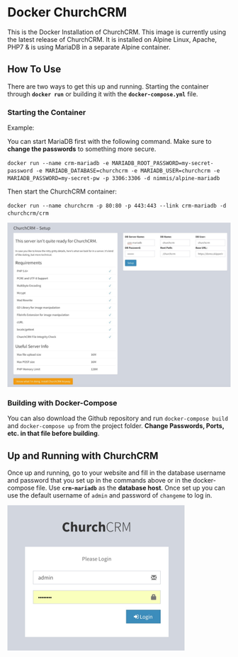 # Docker ChurchCRM

This is the Docker Installation of ChurchCRM. This image is currently using the latest release of ChurchCRM. It is installed on Alpine Linux, Apache, PHP7 & is using MariaDB in a separate Alpine container.

## How To Use

There are two ways to get this up and running. Starting the container through **``docker run``** or building it with the **``docker-compose.yml``** file.

### Starting the Container

Example:

You can start MariaDB first with the following command. Make sure to **change the passwords** to something more secure.

``docker run --name crm-mariadb -e MARIADB_ROOT_PASSWORD=my-secret-password -e MARIADB_DATABASE=churchcrm -e MARIADB_USER=churchcrm -e MARIADB_PASSWORD=my-secret-pw -p 3306:3306 -d nimmis/alpine-mariadb``

Then start the ChurchCRM container:

``docker run --name churchcrm -p 80:80 -p 443:443 --link crm-mariadb -d churchcrm/crm``

<img src="https://github.com/ChurchCRM/Docker/blob/master/include/Installation.jpg" width="600">

### Building with Docker-Compose

You can also download the Github repository and run ``docker-compose build`` and ``docker-compose up`` from the project folder. **Change Passwords, Ports, etc. in that file before building**.

## Up and Running with ChurchCRM

Once up and running, go to your website and fill in the database username and password that you set up in the commands above or in the docker-compose file. Use **``crm-mariadb``** as the **database host**. Once set up you can use the default username of ``admin`` and password of ``changeme`` to log in.

<img src="https://github.com/ChurchCRM/Docker/blob/master/include/Login.jpg" width="400">
